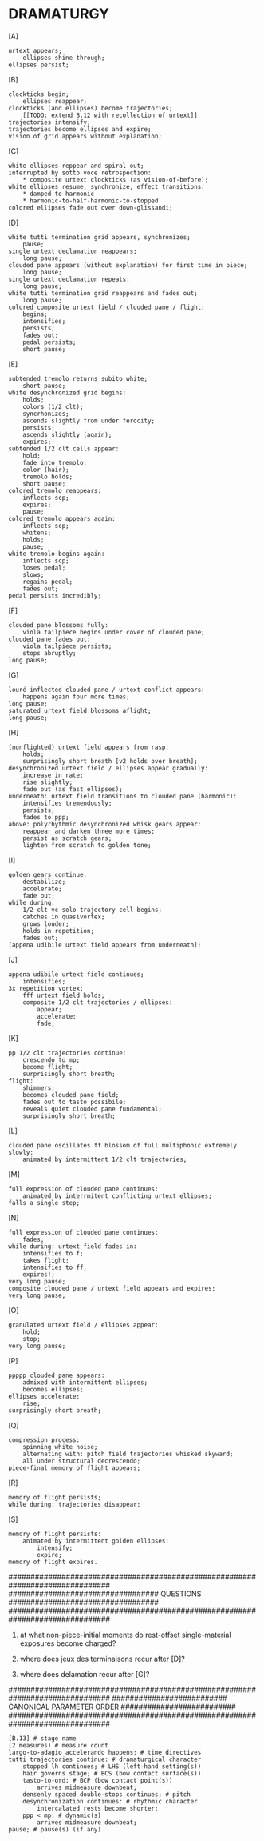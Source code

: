 DRAMATURGY
==========

[A]

    urtext appears;
        ellipses shine through;
    ellipses persist;

[B]

    clockticks begin;
        ellipses reappear;
    clockticks (and ellipses) become trajectories;
        [[TODO: extend B.12 with recollection of urtext]]
    trajectories intensify;
    trajectories become ellipses and expire;
    vision of grid appears without explanation;

[C]

    white ellipses reppear and spiral out;
    interrupted by sotto voce retrospection:
        * composite urtext clockticks (as vision-of-before);
    white ellipses resume, synchronize, effect transitions:
        * damped-to-harmonic
        * harmonic-to-half-harmonic-to-stopped
    colored ellipses fade out over down-glissandi;

[D]

    white tutti termination grid appears, synchronizes;
        pause;
    single urtext declamation reappears;
        long pause;
    clouded pane appears (without explanation) for first time in piece;
        long pause;
    single urtext declamation repeats;
        long pause;
    white tutti termination grid reappears and fades out;
        long pause;
    colored composite urtext field / clouded pane / flight:
        begins;
        intensifies;
        persists;
        fades out;
        pedal persists;
        short pause;

[E]

    subtended tremolo returns subito white;
        short pause;
    white desynchronized grid begins:
        holds;
        colors (1/2 clt);
        syncrhonizes;
        ascends slightly from under ferocity;
        persists;
        ascends slightly (again);
        expires;
    subtended 1/2 clt cells appear:
        hold;
        fade into tremolo;
        color (hair);
        tremolo holds;
        short pause;
    colored tremolo reappears:
        inflects scp;
        expires;
        pause;
    colored tremolo appears again:
        inflects scp;
        whitens;
        holds;
        pause;
    white tremolo begins again:
        inflects scp;
        loses pedal;
        slows;
        regains pedal;
        fades out;
    pedal persists incredibly;

[F]

    clouded pane blossoms fully:
        viola tailpiece begins under cover of clouded pane;
    clouded pane fades out:
        viola tailpiece persists;
        stops abruptly;
    long pause;

[G]

    louré-inflected clouded pane / urtext conflict appears:
        happens again four more times;
    long pause;
    saturated urtext field blossoms aflight;
    long pause;

[H]

    (nonflighted) urtext field appears from rasp:
        holds;
        surprisingly short breath [v2 holds over breath];
    desynchronized urtext field / ellipses appear gradually:
        increase in rate;
        rise slightly;
        fade out (as fast ellipses);
    underneath: urtext field transitions to clouded pane (harmonic):
        intensifies tremendously;
        persists;
        fades to ppp;
    above: polyrhythmic desynchronized whisk gears appear:
        reappear and darken three more times;
        persist as scratch gears;
        lighten from scratch to golden tone;

[I]

    golden gears continue:
        destabilize;
        accelerate;
        fade out;
    while during:
        1/2 clt vc solo trajectory cell begins;
        catches in quasivortex;
        grows louder;
        holds in repetition;
        fades out;
    [appena udibile urtext field appears from underneath];

[J]

    appena udibile urtext field continues;
        intensifies;
    3x repetition vortex:
        fff urtext field holds;
        composite 1/2 clt trajectories / ellipses:
            appear;
            accelerate;
            fade;
            
[K] 
    
    pp 1/2 clt trajectories continue:
        crescendo to mp;
        become flight;
        surprisingly short breath;
    flight:
        shimmers;
        becomes clouded pane field;
        fades out to tasto possibile;
        reveals quiet clouded pane fundamental;
        surprisingly short breath;

[L]

    clouded pane oscillates ff blossom of full multiphonic extremely slowly:
        animated by intermittent 1/2 clt trajectories;

[M]

    full expression of clouded pane continues:
        animated by interrmitent conflicting urtext ellipses;
    falls a single step;

[N]

    full expression of clouded pane continues:
        fades;
    while during: urtext field fades in:
        intensifies to f;
        takes flight;
        intensifies to ff;
        expires!;
    very long pause;
    composite clouded pane / urtext field appears and expires;
    very long pause;

[O]

    granulated urtext field / ellipses appear:
        hold;
        stop;
    very long pause;

[P]

    ppppp clouded pane appears:
        admixed with intermittent ellipses;
        becomes ellipses;
    ellipses accelerate;
        rise;
    surprisingly short breath;

[Q]

    compression process:
        spinning white noise;
        alternating with: pitch field trajectories whisked skyward;
        all under structural decrescendo;
    piece-final memory of flight appears;

[R]

    memory of flight persists;
    while during: trajectories disappear;

[S]

    memory of flight persists:
        animated by intermittent golden ellipses:
            intensify;
            expire;
    memory of flight expires.

###############################################################################
################################## QUESTIONS ##################################
###############################################################################

1.  at what non-piece-initial moments do rest-offset single-material exposures
    become charged?

2.  where does jeux des terminaisons recur after [D]?

3.  where does delamation recur after [G]?

###############################################################################
########################## CANONICAL PARAMETER ORDER ##########################
###############################################################################

    [B.13] # stage name
    (2 measures) # measure count
    largo-to-adagio accelerando happens; # time directives
    tutti trajectories continue: # dramaturgical character
        stopped lh continues; # LHS (left-hand setting(s))
        hair governs stage; # BCS (bow contact surface(s))
        tasto-to-ord: # BCP (bow contact point(s))
            arrives midmeasure downbeat;
        densenly spaced double-stops continues; # pitch
        desynchronization continues: # rhythmic character
            intercalated rests become shorter;
        ppp < mp: # dynamic(s)
            arrives midmeasure downbeat;
    pause; # pause(s) (if any)
